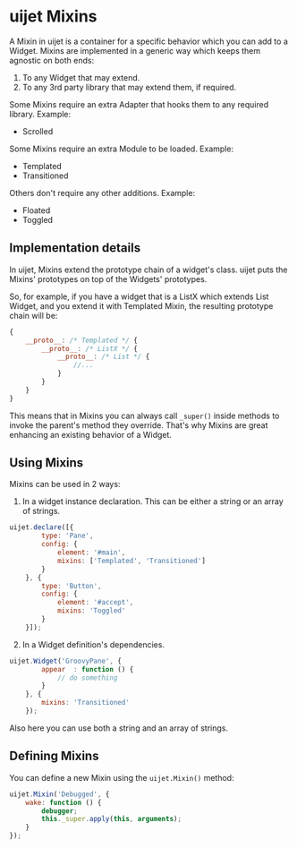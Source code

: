 # uijet Mixins

A Mixin in uijet is a container for a specific behavior which you can add
to a Widget.
Mixins are implemented in a generic way which keeps them agnostic on both ends:

1. To any Widget that may extend.
2. To any 3rd party library that may extend them, if required.

Some Mixins require an extra Adapter that hooks them to any required library.
Example:

* Scrolled

Some Mixins require an extra Module to be loaded. Example:

* Templated
* Transitioned

Others don't require any other additions. Example:

* Floated
* Toggled

## Implementation details

In uijet, Mixins extend the prototype chain of a widget's class. uijet puts
the Mixins' prototypes on top of the Widgets' prototypes.

So, for example, if you have a widget that is a ListX which extends List Widget,
and you extend it with Templated Mixin, the resulting prototype chain will be:

```javascript
{
    __proto__: /* Templated */ {
        __proto__: /* ListX */ {
            __proto__: /* List */ {
                //...
            }
        }
    }
}
```

This means that in Mixins you can always call `_super()` inside methods to invoke
the parent's method they override. That's why Mixins are great enhancing an
existing behavior of a Widget.

## Using Mixins

Mixins can be used in 2 ways:

1. In a widget instance declaration. This can be either a string or an array of strings.

```javascript
uijet.declare([{
        type: 'Pane',
        config: {
            element: '#main',
            mixins: ['Templated', 'Transitioned']
        }
    }, {
        type: 'Button',
        config: {
            element: '#accept',
            mixins: 'Toggled'
        }
    }]);
```

2. In a Widget definition's dependencies.

```javascript
uijet.Widget('GroovyPane', {
        appear  : function () {
            // do something
        }
    }, {
        mixins: 'Transitioned'
    });
```

Also here you can use both a string and an array of strings.

## Defining Mixins

You can define a new Mixin using the `uijet.Mixin()` method:

```javascript
uijet.Mixin('Debugged', {
    wake: function () {
        debugger;
        this._super.apply(this, arguments);
    }
});
```
